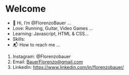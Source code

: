 # Welcome
- 👋 Hi, I’m @FlorenzoBauer ...
- Love: Running, Guitar, Video Games ...
- Learning: Javascript, HTML & CSS...
- Skills: 
- 📬 How to reach me ...
1. Instagram: @Florenzobauer
2. Email: BauerFlorenzo@gmail.com
3. LinkedIn: https://www.linkedin.com/in/florenzobauer/


